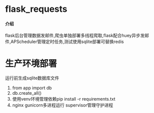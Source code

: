 # flask_requests

#### 介绍
flask后台管理数据发邮件,爬虫单独部署多线程爬取,flask配合huey异步发邮件,APScheduler管理定时任务,测试使用sqlite部署可替换redis

# 生产环境部署
运行前生成sqlite数据库文件
1. from app import db
2. db.create_all()
3. 使用venv环境管理依赖pip install -r requirements.txt
4. nginx gunicorn多进程运行 supervisor管理守护进程
